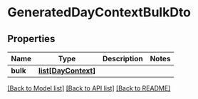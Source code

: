 # GeneratedDayContextBulkDto

## Properties
Name | Type | Description | Notes
------------ | ------------- | ------------- | -------------
**bulk** | [**list[DayContext]**](DayContext.md) |  | 

[[Back to Model list]](../README.md#documentation-for-models) [[Back to API list]](../README.md#documentation-for-api-endpoints) [[Back to README]](../README.md)


